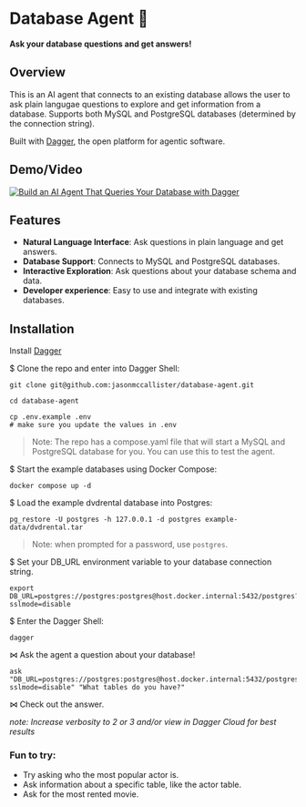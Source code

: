 # Database Agent 🤖

**Ask your database questions and get answers!**

## Overview

This is an AI agent that connects to an existing database allows the user to ask plain langugae questions to explore and get information from a database. Supports both MySQL and PostgreSQL databases (determined by the connection string).

Built with [Dagger](https://dagger.io), the open platform for agentic software.

## Demo/Video

[![Build an AI Agent That Queries Your Database with Dagger](https://img.youtube.com/vi/LzHE0QTkQsM/maxresdefault.jpg)](https://www.youtube.com/watch?v=LzHE0QTkQsM)

## Features

- **Natural Language Interface**: Ask questions in plain language and get answers.
- **Database Support**: Connects to MySQL and PostgreSQL databases.
- **Interactive Exploration**: Ask questions about your database schema and data.
- **Developer experience**: Easy to use and integrate with existing databases.

## Installation

Install [Dagger](https://docs.dagger.io/install)

$ Clone the repo and enter into Dagger Shell:
```shell
git clone git@github.com:jasonmccallister/database-agent.git
```
```shell
cd database-agent
```
```shell
cp .env.example .env
# make sure you update the values in .env
```

> Note: The repo has a compose.yaml file that will start a MySQL and PostgreSQL database for you. You can use this to test the agent.

$ Start the example databases using Docker Compose:
```shell
docker compose up -d
```

$ Load the example dvdrental database into Postgres:
```shell
pg_restore -U postgres -h 127.0.0.1 -d postgres example-data/dvdrental.tar
```

> Note: when prompted for a password, use `postgres`.

$ Set your DB_URL environment variable to your database connection string.

```shell
export DB_URL=postgres://postgres:postgres@host.docker.internal:5432/postgres?sslmode=disable
```

$ Enter the Dagger Shell:
```shell
dagger
```

⋈ Ask the agent a question about your database!
```shell
ask "DB_URL=postgres://postgres:postgres@host.docker.internal:5432/postgres?sslmode=disable" "What tables do you have?"
```

⋈ Check out the answer.

*note: Increase verbosity to 2 or 3 and/or view in Dagger Cloud for best results*

### Fun to try:
- Try asking who the most popular actor is.
- Ask information about a specific table, like the actor table.
- Ask for the most rented movie.
